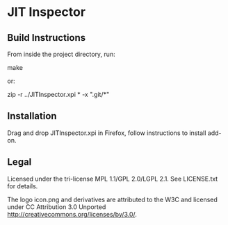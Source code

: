 # JIT Inspector #


## Build Instructions ##

From inside the project directory, run:

make

or:

zip -r ../JITInspector.xpi * -x ".git/*"


## Installation ##

Drag and drop JITInspector.xpi in Firefox, follow instructions to install add-on.


## Legal ##

Licensed under the tri-license MPL 1.1/GPL 2.0/LGPL 2.1.
See LICENSE.txt for details.

The logo icon.png and derivatives are attributed to the W3C and licensed under
CC Attribution 3.0 Unported <http://creativecommons.org/licenses/by/3.0/>.
